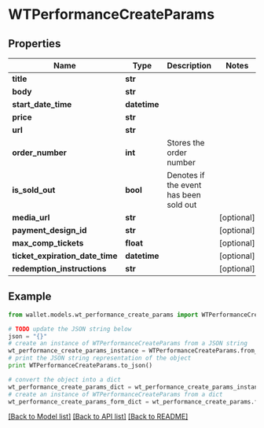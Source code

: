 # WTPerformanceCreateParams


## Properties

Name | Type | Description | Notes
------------ | ------------- | ------------- | -------------
**title** | **str** |  | 
**body** | **str** |  | 
**start_date_time** | **datetime** |  | 
**price** | **str** |  | 
**url** | **str** |  | 
**order_number** | **int** | Stores the order number | 
**is_sold_out** | **bool** | Denotes if the event has been sold out | 
**media_url** | **str** |  | [optional] 
**payment_design_id** | **str** |  | [optional] 
**max_comp_tickets** | **float** |  | [optional] 
**ticket_expiration_date_time** | **datetime** |  | [optional] 
**redemption_instructions** | **str** |  | [optional] 

## Example

```python
from wallet.models.wt_performance_create_params import WTPerformanceCreateParams

# TODO update the JSON string below
json = "{}"
# create an instance of WTPerformanceCreateParams from a JSON string
wt_performance_create_params_instance = WTPerformanceCreateParams.from_json(json)
# print the JSON string representation of the object
print WTPerformanceCreateParams.to_json()

# convert the object into a dict
wt_performance_create_params_dict = wt_performance_create_params_instance.to_dict()
# create an instance of WTPerformanceCreateParams from a dict
wt_performance_create_params_form_dict = wt_performance_create_params.from_dict(wt_performance_create_params_dict)
```
[[Back to Model list]](../README.md#documentation-for-models) [[Back to API list]](../README.md#documentation-for-api-endpoints) [[Back to README]](../README.md)


